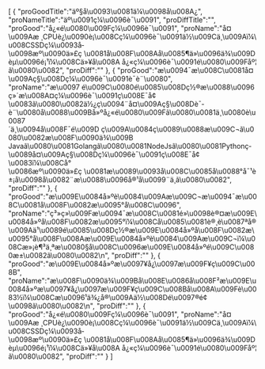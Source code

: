 [
	{
		"proGoodTitle":"äº§å\u0093\u0081ä¼\u0098å\u008A¿",
		"proNameTitle":"äº\u0091ç¼\u0096è¯\u0091",
		"proDiffTitle":"",
		"proGood":"å¿«é\u0080\u009Fç¼\u0096è¯\u0091",
		"proName":"å¤\u009Aæ ¸CPUè¿\u0090è¡\u008Cç¼\u0096è¯\u0091ä½\u009Cä¸\u009Aï¼\u008CSSDç¼\u0093å­\u0098æº\u0090ä»£ç \u0081å\u008F\u008Aå\u0085¶ä»\u0096ä¾\u009Dèµ\u0096é¡¹ï¼\u008Cä»¥å\u008A å¿«ç¼\u0096è¯\u0091é\u0080\u009Fåº¦ã\u0080\u0082",
		"proDiff":""
	},
	{
		"proGood":"æ\u0094¯æ\u008C\u0081å¤\u009Aç§\u008Dç¼\u0096è¯\u0091è¯­è¨\u0080",
		"proName":"æ\u0097 é\u009C\u0080é\u0085\u008Dç½®æ\u0088\u0096ç»´æ\u008A¤ç¼\u0096è¯\u0091ç\u008E¯å¢\u0083ã\u0080\u0082ä½¿ç\u0094¨å¤\u009Aç§\u008Dè¯­è¨\u0080å\u0088\u009Bå»ºå¿«é\u0080\u009Fã\u0080\u0081ä¸\u0080è\u0087´ä¸\u0094å\u008F¯é\u009D ç\u009A\u0084ç\u0089\u0088æ\u009C¬ã\u0080\u0082æ\u008F\u0090ä¾\u009B Javaã\u0080\u0081Golangã\u0080\u0081NodeJsã\u0080\u0081Pythonç­\u0089å¤\u009Aç§\u008Dç¼\u0096è¯\u0091ç\u008E¯å¢\u0083ï¼\u008Cå°\u0086æº\u0090ä»£ç \u0081æ\u0089\u0093å\u008C\u0085å\u0088°å¯¹è±¡å­\u0098å\u0082¨æ\u0088\u0096å®¹å\u0099¨ä¸­ã\u0080\u0082",
		"proDiff":""
	},
	{
		"proGood":"æ\u009E\u0084å»ºè\u0084\u009Aæ\u009C¬æ\u0094¯æ\u008C\u0081å\u008F\u0082æ\u0095°å\u008C\u0096",
		"proName":"ç³»ç»\u009Fæ\u0094¯æ\u008C\u0081é»\u0098è®¤æ\u009E\u0084å»ºå\u008F\u0082æ\u0095°ï¼\u008Cå\u0085\u0081è®¸è\u0087ªå®\u009Aä¹\u0089é\u0085\u008Dç½®æ\u009E\u0084å»ºå\u008F\u0082æ\u0095°å\u008F\u008Aæ\u009E\u0084å»ºè\u0084\u009Aæ\u009C¬ï¼\u008Cæ»¡è¶³ä¸ªæ\u0080§å\u008C\u0096æ\u009E\u0084å»ºé\u009C\u0080æ±\u0082ã\u0080\u0082\n",
		"proDiff":""
	},
	{
		"proGood":"æ\u009E\u0084å»ºæ\u0097¥å¿\u0097æ\u009F¥ç\u009C\u008B",
		"proName":"æ\u008F\u0090ä¾\u009Bå\u008E\u0086å\u008F²æ\u009E\u0084å»ºæ\u0097¥å¿\u0097æ\u009F¥ç\u009C\u008Bå\u008A\u009Fè\u0083½ï¼\u008Cæ\u0096¹ä¾¿å®\u009Aä½\u008Dé\u0097®é¢\u0098ã\u0080\u0082\n",
		"proDiff":""
	},
	{
		"proGood":"å¿«é\u0080\u009Fç¼\u0096è¯\u0091",
		"proName":"å¤\u009Aæ ¸CPUè¿\u0090è¡\u008Cç¼\u0096è¯\u0091ä½\u009Cä¸\u009Aï¼\u008CSSDç¼\u0093å­\u0098æº\u0090ä»£ç \u0081å\u008F\u008Aå\u0085¶ä»\u0096ä¾\u009Dèµ\u0096é¡¹ï¼\u008Cä»¥å\u008A å¿«ç¼\u0096è¯\u0091é\u0080\u009Fåº¦ã\u0080\u0082",
		"proDiff":""
	}
]